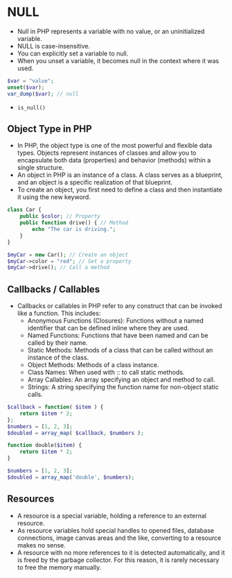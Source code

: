# NULL

- Null in PHP represents a variable with no value, or an uninitialized variable.
- NULL is case-insensitive.
- You can explicitly set a variable to null.
- When you unset a variable, it becomes null in the context where it was used.

```php
$var = "value";
unset($var);
var_dump($var); // null
```

- `is_null()`

## Object Type in PHP

- In PHP, the object type is one of the most powerful and flexible data types. Objects represent instances of classes and allow you to encapsulate both data (properties) and behavior (methods) within a single structure.
- An object in PHP is an instance of a class. A class serves as a blueprint, and an object is a specific realization of that blueprint.
- To create an object, you first need to define a class and then instantiate it using the new keyword.

```php
class Car {
    public $color; // Property
    public function drive() { // Method
        echo "The car is driving.";
    }
}

$myCar = new Car(); // Create an object
$myCar->color = "red"; // Set a property
$myCar->drive(); // Call a method
```

## Callbacks / Callables

- Callbacks or callables in PHP refer to any construct that can be invoked like a function. This includes:
  - Anonymous Functions (Closures): Functions without a named identifier that can be defined inline where they are used.
  - Named Functions: Functions that have been named and can be called by their name.
  - Static Methods: Methods of a class that can be called without an instance of the class.
  - Object Methods: Methods of a class instance.
  - Class Names: When used with :: to call static methods.
  - Array Callables: An array specifying an object and method to call.
  - Strings: A string specifying the function name for non-object static calls.

```php
$callback = function( $item ) {
    return $item * 2;
};
$numbers = [1, 2, 3];
$doubled = array_map( $callback, $numbers );

function double($item) {
    return $item * 2;
}

$numbers = [1, 2, 3];
$doubled = array_map('double', $numbers);
```

## Resources

- A resource is a special variable, holding a reference to an external resource.
- As resource variables hold special handles to opened files, database connections, image canvas areas and the like, converting to a resource makes no sense.
- A resource with no more references to it is detected automatically, and it is freed by the garbage collector. For this reason, it is rarely necessary to free the memory manually.
